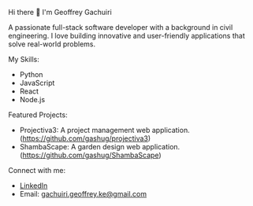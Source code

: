 Hi there 👋 I'm Geoffrey Gachuiri

A passionate full-stack software developer with a background in civil engineering. I love building innovative and user-friendly applications that solve real-world problems.

My Skills:
* Python
* JavaScript
* React
* Node.js

Featured Projects:
* Projectiva3: A project management web application.(https://github.com/gashug/projectiva3)
* ShambaScape: A garden design web application.(https://github.com/gashug/ShambaScape)

Connect with me:
* [LinkedIn](https://www.linkedin.com/in/geoffrey-gachuiri-6a97a2329/)
* Email: gachuiri.geoffrey.ke@gmail.com
